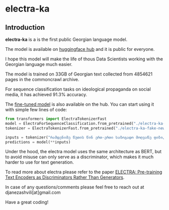 # electra-ka

## Introduction

**electra-ka** is a is the first public Georgian language model. 

The model is available on [huggingface hub](https://huggingface.co/jnz/electra-ka) and it is public for everyone.

I hope this model will make the life of thous Data Scientists working with the Georgian language much easier. 

The model is trained on 33GB of Georgian text collected from 4854621 pages in the commoncrawl archive.

For sequence classification tasks on ideological propaganda on social media, it has achieved 91.3% accuracy.

The [fine-tuned model](https://huggingface.co/jnz/electra-ka-fake-news-tagging) is also available on the hub. You can start using it with simple few lines of code:

```python
from transformers import ElectraTokenizerFast
model = ElectraForSequenceClassification.from_pretrained("./electra-ka-fake-news-tagging")
tokenizer = ElectraTokenizerFast.from_pretrained("./electra-ka-fake-news-tagging/")

inputs = tokenizer("რამდენიმე წუთის წინ ერთ-ერთი საზოგადო მოღვაწე ფიზიკურად დაუპირისპირდა ...", return_tensors="pt")
predictions = model(**inputs)
```

Under the hood, the electra model uses the same architecture as BERT, but to avoid misuse can only serve as a discriminator, which makes it much harder to use for text generation.

To read more about electra please refer to the paper [ELECTRA: Pre-training Text Encoders as Discriminators Rather Than Generators](https://openreview.net/pdf?id=r1xMH1BtvB).

In case of any questions/comments please feel free to reach out at djanezashvili[at]gmail.com

Have a great coding!



